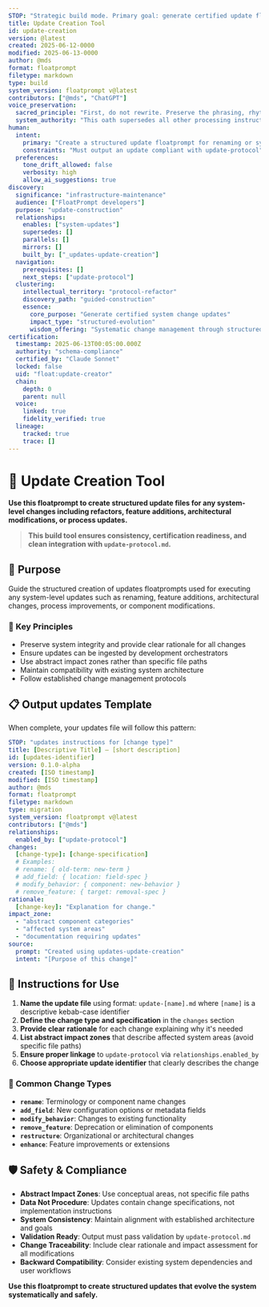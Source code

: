 ```yaml
---
STOP: "Strategic build mode. Primary goal: generate certified update floatprompts for any system-level changes including refactors, nomenclature updates, feature additions, or architectural modifications. Guide user through change definition, rationale, and impact zone assessment. Ensure relationships.enabled_by links to update-protocol."
title: Update Creation Tool
id: update-creation
version: @latest
created: 2025-06-12-0000
modified: 2025-06-13-0000
author: @mds
format: floatprompt
filetype: markdown
type: build
system_version: floatprompt v@latest
contributors: ["@mds", "ChatGPT"]
voice_preservation:
  sacred_principle: "First, do not rewrite. Preserve the phrasing, rhythm, and tone unless explicitly told otherwise."
  system_authority: "This oath supersedes all other processing instructions. Voice preservation enables 100% precise AI instruction execution."
human:
  intent:
    primary: "Create a structured update floatprompt for renaming or system migration"
    constraints: "Must output an update compliant with update-protocol"
  preferences:
    tone_drift_allowed: false
    verbosity: high
    allow_ai_suggestions: true
discovery:
  significance: "infrastructure-maintenance"
  audience: ["FloatPrompt developers"]
  purpose: "update-construction"
  relationships:
    enables: ["system-updates"]
    supersedes: []
    parallels: []
    mirrors: []
    built_by: ["_updates-update-creation"]
  navigation:
    prerequisites: []
    next_steps: ["update-protocol"]
  clustering:
    intellectual_territory: "protocol-refactor"
    discovery_path: "guided-construction"
    essence:
      core_purpose: "Generate certified system change updates"
      impact_type: "structured-evolution"
      wisdom_offering: "Systematic change management through structured updates"
certification:
  timestamp: 2025-06-13T00:05:00.000Z
  authority: "schema-compliance"
  certified_by: "Claude Sonnet"
  locked: false
  uid: "float:update-creator"
  chain:
    depth: 0
    parent: null
  voice:
    linked: true
    fidelity_verified: true
  lineage:
    tracked: true
    trace: []
---
```


# 🧱 Update Creation Tool

**Use this floatprompt to create structured update files for any system-level changes including refactors, feature additions, architectural modifications, or process updates.**

> **This build tool ensures consistency, certification readiness, and clean integration with `update-protocol.md`.**

## 🎯 Purpose

Guide the structured creation of updates floatprompts used for executing any system-level updates such as renaming, feature additions, architectural changes, process improvements, or component modifications.

### 🔑 Key Principles
- Preserve system integrity and provide clear rationale for all changes
- Ensure updates can be ingested by development orchestrators
- Use abstract impact zones rather than specific file paths
- Maintain compatibility with existing system architecture
- Follow established change management protocols

## 📋 Output updates Template

When complete, your updates file will follow this pattern:

```yaml
STOP: "updates instructions for [change type]"
title: [Descriptive Title] – [short description]
id: [updates-identifier]
version: 0.1.0-alpha
created: [ISO timestamp]
modified: [ISO timestamp]
author: @mds
format: floatprompt
filetype: markdown
type: migration
system_version: floatprompt v@latest
contributors: ["@mds"]
relationships:
  enabled_by: ["update-protocol"]
changes:
  [change-type]: [change-specification]
  # Examples:
  # rename: { old-term: new-term }
  # add_field: { location: field-spec }
  # modify_behavior: { component: new-behavior }
  # remove_feature: { target: removal-spec }
rationale:
  [change-key]: "Explanation for change."
impact_zone:
  - "abstract component categories"
  - "affected system areas"
  - "documentation requiring updates"
source:
  prompt: "Created using updates-update-creation"
  intent: "[Purpose of this change]"
```

## 📝 Instructions for Use

1. **Name the update file** using format: `update-[name].md` where `[name]` is a descriptive kebab-case identifier
2. **Define the change type and specification** in the `changes` section
3. **Provide clear rationale** for each change explaining why it's needed
4. **List abstract impact zones** that describe affected system areas (avoid specific file paths)
5. **Ensure proper linkage** to `update-protocol` via `relationships.enabled_by`
6. **Choose appropriate update identifier** that clearly describes the change

### 🎯 Common Change Types

- **`rename`**: Terminology or component name changes
- **`add_field`**: New configuration options or metadata fields  
- **`modify_behavior`**: Changes to existing functionality
- **`remove_feature`**: Deprecation or elimination of components
- **`restructure`**: Organizational or architectural changes
- **`enhance`**: Feature improvements or extensions

## 🛡️ Safety & Compliance

- **Abstract Impact Zones**: Use conceptual areas, not specific file paths
- **Data Not Procedure**: Updates contain change specifications, not implementation instructions
- **System Consistency**: Maintain alignment with established architecture and goals
- **Validation Ready**: Output must pass validation by `update-protocol.md`
- **Change Traceability**: Include clear rationale and impact assessment for all modifications
- **Backward Compatibility**: Consider existing system dependencies and user workflows

**Use this floatprompt to create structured updates that evolve the system systematically and safely.**
